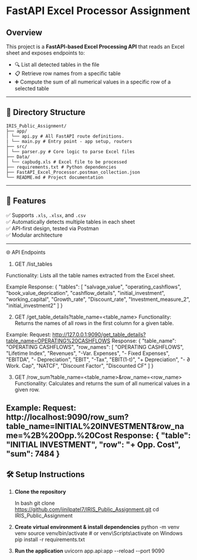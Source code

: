 # FastAPI Excel Processor Assignment

## Overview

This project is a **FastAPI-based Excel Processing API** that reads an Excel sheet and exposes endpoints to:
- 🔍 List all detected tables in the file
- 📋 Retrieve row names from a specific table
- ➕ Compute the sum of all numerical values in a specific row of a selected table

---

## 📁 Directory Structure
```
IRIS_Public_Assignment/
├── app/
│ └── api.py # All FastAPI route definitions.
| └── main.py # Entry point - app setup, routers
├── src/
│ └── parser.py # Core logic to parse Excel files
├── Data/
│ └── capbudg.xls # Excel file to be processed
├── requirements.txt # Python dependencies
├── FastAPI_Excel_Processor.postman_collection.json
└── README.md # Project documentation
```
---

## 🚀 Features

✅ Supports `.xls`, `.xlsx`, and `.csv`  
✅ Automatically detects multiple tables in each sheet  
✅ API-first design, tested via Postman  
✅ Modular architecture

---

🌐 API Endpoints

1. GET /list_tables
   
Functionality: Lists all the table names extracted from the Excel sheet.

Example Response:
{
  "tables": [
    "salvage_value",
    "operating_cashflows",
    "book_value_deprication",
    "cashflow_details",
    "initial_investment",
    "working_capital",
    "Growth_rate",
    "Discount_rate",
    "Investment_measure_2",
    "initial_investment2"
    ]
}

2. GET /get_table_details?table_name=<table_name>
Functionality: Returns the names of all rows in the first column for a given table.

Example:
Request:
http://127.0.0.1:9090/get_table_details?table_name=OPERATING%20CASHFLOWS
Response:
{
  "table_name": "OPERATING CASHFLOWS",
  "row_names": [
    "OPERATING CASHFLOWS",
    "Lifetime Index",
    "Revenues",
    "-Var. Expenses",
    "- Fixed Expenses",
    "EBITDA",
    "- Depreciation",
    "EBIT",
    "-Tax",
    "EBIT(1-t)",
    "+ Depreciation",
    "- ∂ Work. Cap",
    "NATCF",
    "Discount Factor",
    "Discounted CF"
  ]
}

3. GET /row_sum?table_name=<table_name>&row_name=<row_name>
Functionality: Calculates and returns the sum of all numerical values in a given row.

Example:
Request:
http://localhost:9090/row_sum?table_name=INITIAL%20INVESTMENT&row_name=%2B%20Opp.%20Cost
Response:
{
  "table": "INITIAL INVESTMENT",
  "row": "+ Opp. Cost",
  "sum": 7484
}
---

## 🛠️ Setup Instructions

1. **Clone the repository**

   In bash
   git clone https://github.com/jinilpatel7/IRIS_Public_Assignment.git
   cd IRIS_Public_Assignment

2. **Create virtual environment & install dependencies**
   python -m venv venv
   source venv/bin/activate  # or venv\Scripts\activate on Windows
   pip install -r requirements.txt

3. **Run the application**
   uvicorn app.api:app --reload --port 9090

